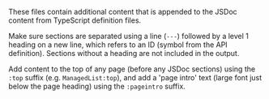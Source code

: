 These files contain additional content that is appended to the JSDoc content from TypeScript definition files.

Make sure sections are separated using a line (`---`) followed by a level 1 heading on a new line, which refers to an ID (symbol from the API definition). Sections without a heading are not included in the output.

Add content to the top of any page (before any JSDoc sections) using the `:top` suffix (e.g. `ManagedList:top`), and add a 'page intro' text (large font just below the page heading) using the `:pageintro` suffix.
